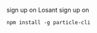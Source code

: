 sign up on Losant
sign up on [](build.particle.io)

[](particle.io/start)


`npm install -g particle-cli`